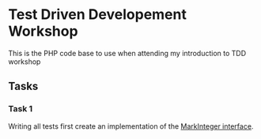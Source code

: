 # Test Driven Developement Workshop

This is the PHP code base to use when attending my introduction to TDD workshop

## Tasks

### Task 1

Writing all tests first create an implementation of the [MarkInteger interface](src/Number/MarksInteger.php).
